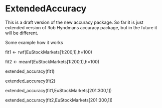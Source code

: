 # ExtendedAccuracy

This is a draft version of the new accuracy package. So far it is just extended version of Rob Hyndmans accuracy package, but in the future it will be different.

Some example how it works

fit1 <- rwf(EuStockMarkets[1:200,1],h=100)

fit2 <- meanf(EuStockMarkets[1:200,1],h=100)

extended_accuracy(fit1)

extended_accuracy(fit2)

extended_accuracy(fit1,EuStockMarkets[201:300,1])

extended_accuracy(fit2,EuStockMarkets[201:300,1])
